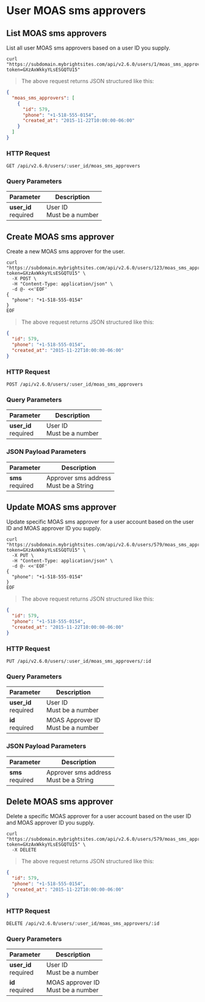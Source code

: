 # User MOAS sms approvers

## List MOAS sms approvers

List all user MOAS sms approvers based on a user ID you supply.

```shell
curl "https://subdomain.mybrightsites.com/api/v2.6.0/users/1/moas_sms_approvers?token=GXzAxWkkyYLsESGQTU15"
```

> The above request returns JSON structured like this:

```json
{
  "moas_sms_approvers": [
    {
      "id": 579,
      "phone": "+1-518-555-0154",
      "created_at": "2015-11-22T10:00:00-06:00"
    }
  ]
}
```

### HTTP Request

`GET /api/v2.6.0/users/:user_id/moas_sms_approvers`

### Query Parameters

Parameter | Description
--------- | -----------
<div><strong>user_id </strong></div><div>required</div> | <div>User ID</div><div>Must be a number</div>



## Create MOAS sms approver

Create a new MOAS sms approver for the user.

```shell
curl "https://subdomain.mybrightsites.com/api/v2.6.0/users/123/moas_sms_approvers?token=GXzAxWkkyYLsESGQTU15" \
  -X POST \
  -H "Content-Type: application/json" \
  -d @- <<'EOF'
{
  "phone": "+1-518-555-0154"
}
EOF
```

> The above request returns JSON structured like this:

```json
{
  "id": 579,
  "phone": "+1-518-555-0154",
  "created_at": "2015-11-22T10:00:00-06:00"
}
```

### HTTP Request

`POST /api/v2.6.0/users/:user_id/moas_sms_approvers`

### Query Parameters

Parameter | Description
--------- | -----------
<div><strong>user_id </strong></div><div>required</div> | <div>User ID</div><div>Must be a number</div>

### JSON Payload Parameters

Parameter | Description
--------- | -----------
<div><strong>sms</strong></div><div>required</div> | <div>Approver sms address</div><div>Must be a String</div>

## Update MOAS sms approver

Update specific MOAS sms approver for a user account based on the user ID and MOAS approver ID you supply.

```shell
curl "https://subdomain.mybrightsites.com/api/v2.6.0/users/579/moas_sms_approvers/123?token=GXzAxWkkyYLsESGQTU15" \
  -X PUT \
  -H "Content-Type: application/json" \
  -d @- <<'EOF'
{
  "phone": "+1-518-555-0154"
}
EOF
```

> The above request returns JSON structured like this:

```json
{
  "id": 579,
  "phone": "+1-518-555-0154",
  "created_at": "2015-11-22T10:00:00-06:00"
}
```

### HTTP Request

`PUT /api/v2.6.0/users/:user_id/moas_sms_approvers/:id`

### Query Parameters

Parameter | Description
--------- | -----------
<div><strong>user_id </strong></div><div>required</div> | <div>User ID</div><div>Must be a number</div>
<div><strong>id </strong></div><div>required</div> | <div>MOAS Approver ID</div><div>Must be a number</div>

### JSON Payload Parameters

Parameter | Description
--------- | -----------
<div><strong>sms</strong></div><div>required</div> | <div>Approver sms address</div><div>Must be a String</div>

## Delete MOAS sms approver

Delete a specific MOAS approver for a user account based on the user ID and MOAS approver ID you supply.

```shell
curl "https://subdomain.mybrightsites.com/api/v2.6.0/users/579/moas_sms_approvers/123?token=GXzAxWkkyYLsESGQTU15" \
  -X DELETE
```

> The above request returns JSON structured like this:

```json
{
  "id": 579,
  "phone": "+1-518-555-0154",
  "created_at": "2015-11-22T10:00:00-06:00"
}
```

### HTTP Request

`DELETE /api/v2.6.0/users/:user_id/moas_sms_approvers/:id`

### Query Parameters

Parameter | Description
--------- | -----------
<div><strong>user_id </strong></div><div>required</div> | <div>User ID</div><div>Must be a number</div>
<div><strong>id </strong></div><div>required</div> | <div>MOAS approver ID</div><div>Must be a number</div>
